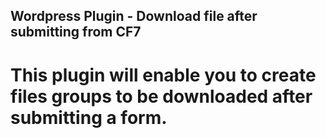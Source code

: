 ## Wordpress Plugin - Download file after submitting from CF7
# This plugin will enable you to create files groups to be downloaded after submitting a form.